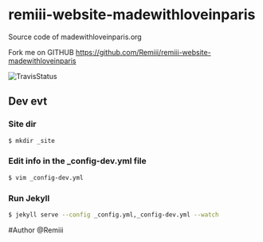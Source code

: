 # remiii-website-madewithloveinparis

Source code of madewithloveinparis.org

Fork me on GITHUB https://github.com/Remiii/remiii-website-madewithloveinparis

![TravisStatus](https://travis-ci.org/Remiii/remiii-website-madewithloveinparis.png)<br />

## Dev evt

### Site dir

```sh
$ mkdir _site
```

### Edit info in the _config-dev.yml file

```sh
$ vim _config-dev.yml
```

### Run Jekyll
```sh
$ jekyll serve --config _config.yml,_config-dev.yml --watch
```

#Author
@Remiii
